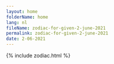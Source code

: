 ```yaml
---
layout: home
folderName: home
lang: nl
fileName: zodiac-for-given-2-june-2021
permalink: zodiac-for-given-2-june-2021
date: 2-06-2021
---
```

{% include zodiac.html %}

